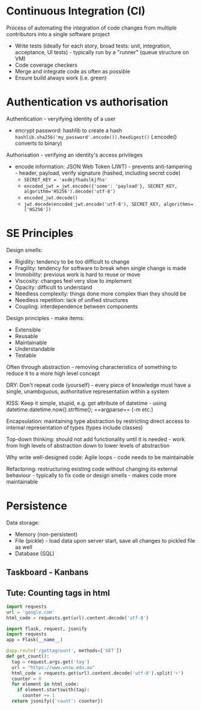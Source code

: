 # Continuous Integration (CI)

Process of automating the integration of code changes from multiple contributors into a single software project

- Write tests (ideally for each story, broad tests: unit, integration, acceptance, UI tests) - typically run by a "runner" (queue structure on VM)
- Code coverage checkers
- Merge and integrate code as often as possible
- Ensure build always work (i.e. green)

# Authentication vs authorisation

Authentication - veryifying identity of a user

- encrypt password: hashlib to create a hash `hashlib.sha256('my_password'.encode()).hexdigest()` (.encode() converts to binary)

Authorisation - verifying an identity's access privileges

- encode information: JSON Web Token (JWT) - prevents anti-tampering - header, payload, verify signature (hashed, including secret code)
  - `SECRET_KEY = 'asdkjfhadslkjfhs'`
  - `encoded_jwt = jwt.encode({'some': 'payload'}, SECRET_KEY, algorithm='HS256').decode('utf-8')`
  - `encoded_jwt.decode()`
  - `jwt.decode(encoded_jwt.encode('utf-8'), SECRET_KEY, algorithms=['HS256'])`

# SE Principles

Design smells:

- Rigidity: tendency to be too difficult to change
- Fragility: tendency for software to break when single change is made
- Immobility: previous work is hard to reuse or move
- Viscosity: changes feel very slow to implement
- Opacity: difficult to understand
- Needless complexity: things done more complex than they should be
- Needless repetition: lack of unified structures
- Coupling: interdependence between components

Design principles - make items:

- Extensible
- Reusable
- Maintainable
- Understandable
- Testable

Often through abstraction - removing characteristics of something to reduce it to a more high level concept

DRY: Don't repeat code (yourself) - every piece of knowledge must have a single, unambiguous, authoritative representation within a system

KISS: Keep it simple, stupid, e.g. get attribute of datetime - using datetime.datetime.now().strftime(); ==argparse== (-m etc.)

Encapsulation: maintaining type abstraction by restricting direct access to internal representation of types (types include classes)

Top-down thinking: should not add functionality until it is needed - work from high levels of abstraction down to lower levels of abstraction

Why write well-designed code: Agile loops - code needs to be maintainable

Refactoring: restructuring existing code without changing its external behaviour - typically to fix code or design smells - makes code more maintainable

# Persistence

Data storage:

- Memory (non-persistent)
- File (pickle) - load data upon server start, save all changes to pickled file as well
- Database (SQL)

## Taskboard - Kanbans

## Tute: Counting tags in html

```python
import requests
url = 'google.com'
html_code = requests.get(url).content.decode('utf-8')
```

```python
import flask, request, jsonify
import requests
app = Flask(__name__)

@app.route('/gettagcount', methods=['GET'])
def get_count():
  tag = request.args.get('tag')
  url = "https://www.unsw.edu.au"
  html_code = requests.get(url).content.decode('utf-8').split('<')
  counter = 0
  for element in html_code:
    if element.startswith(tag):
      counter += 1
  return jsonify({'count': counter})
```

